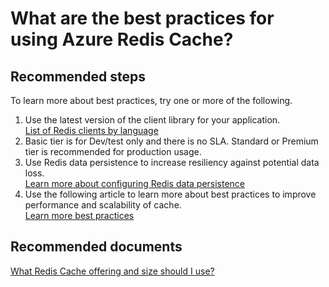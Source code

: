 <properties
	pageTitle="What are the best practices for using Azure Redis Cache?"
	description="What are the best practices for using Azure Redis Cache?"
	service="microsoft.cache"
	resource="redis"
	authors="kasparks"
	displayOrder="4"
	selfHelpType="resource"
	supportTopicIds=""
	resourceTags=""
	productPesIds=""
	cloudEnvironments="MoonCake"
/>

# What are the best practices for using Azure Redis Cache?

## **Recommended steps**
To learn more about best practices, try one or more of the following.

1. Use the latest version of the client library for your application.<br>
[List of Redis clients by language](http://redis.io/clients)
2. Basic tier is for Dev/test only and there is no SLA. Standard or Premium tier is recommended for production usage.
3. Use Redis data persistence to increase resiliency against potential data loss.<br>
[Learn more about configuring Redis data persistence](https://docs.azure.cn/redis-cache/cache-how-to-premium-persistence)
4. Use the following article to learn more about best practices to improve performance and scalability of cache.<br>
[Learn more best practices](https://docs.microsoft.com/azure/architecture/best-practices/caching)

## **Recommended documents**
[What Redis Cache offering and size should I use?](https://docs.azure.cn/redis-cache/cache-faq#what-redis-cache-offering-and-size-should-i-use)
